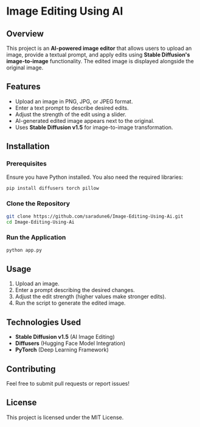 # Image Editing Using AI

## Overview
This project is an **AI-powered image editor** that allows users to upload an image, provide a textual prompt, and apply edits using **Stable Diffusion's image-to-image** functionality. The edited image is displayed alongside the original image.

## Features
- Upload an image in PNG, JPG, or JPEG format.
- Enter a text prompt to describe desired edits.
- Adjust the strength of the edit using a slider.
- AI-generated edited image appears next to the original.
- Uses **Stable Diffusion v1.5** for image-to-image transformation.

## Installation
### Prerequisites
Ensure you have Python installed. You also need the required libraries:
```sh
pip install diffusers torch pillow
```

### Clone the Repository
```sh
git clone https://github.com/saradune6/Image-Editing-Using-Ai.git
cd Image-Editing-Using-Ai
```

### Run the Application
```sh
python app.py
```

## Usage
1. Upload an image.
2. Enter a prompt describing the desired changes.
3. Adjust the edit strength (higher values make stronger edits).
4. Run the script to generate the edited image.

## Technologies Used
- **Stable Diffusion v1.5** (AI Image Editing)
- **Diffusers** (Hugging Face Model Integration)
- **PyTorch** (Deep Learning Framework)

## Contributing
Feel free to submit pull requests or report issues!

## License
This project is licensed under the MIT License.
